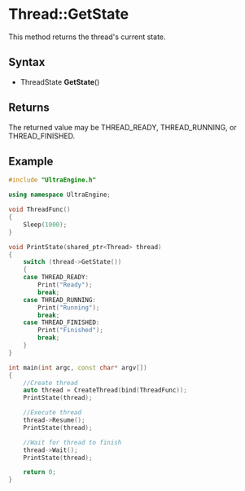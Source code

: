 # Thread::GetState #
This method returns the thread's current state.

## Syntax ##
- ThreadState **GetState**()

## Returns ##
The returned value may be THREAD_READY, THREAD_RUNNING, or THREAD_FINISHED.

## Example ##
```c++
#include "UltraEngine.h"

using namespace UltraEngine;

void ThreadFunc()
{
    Sleep(1000);
}

void PrintState(shared_ptr<Thread> thread)
{
    switch (thread->GetState())
    {
    case THREAD_READY:
        Print("Ready");
        break;
    case THREAD_RUNNING:
        Print("Running");
        break;
    case THREAD_FINISHED:
        Print("Finished");
        break;
    }
}

int main(int argc, const char* argv[])
{
    //Create thread
    auto thread = CreateThread(bind(ThreadFunc));
    PrintState(thread);

    //Execute thread
    thread->Resume();
    PrintState(thread);

    //Wait for thread to finish
    thread->Wait();
    PrintState(thread);

    return 0;
}
```
